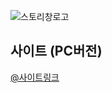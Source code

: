 ![스토리창로고](https://user-images.githubusercontent.com/49670068/118394927-a11d7c80-b682-11eb-94c1-29ca4e07e292.jpg)

## 사이트 (PC버전)

[@사이트링크](https://storywindow.com)
